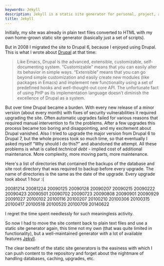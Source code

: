 ```yaml
---
keywords: Jekyll
description: Jekyll is a static site generator for personal, project, and organization sites.
title: Jekyll
---
```

Initially, my site was already in plain text files converted to HTML with
my own home-grown static site generator (basically just a set of scripts).

But in 2008 I migrated the site to Drupal 6, because I enjoyed using Drupal.
This is what I wrote about [Drupal](/en/prog/drupal) at that time:

> Like Emacs, Drupal is the advanced, extensible, customizable, self-documenting system.
> “Customizable” means that you can easily alter its behavior in simple ways.
> “Extensible” means that you can go beyond simple customization and easily
> create new modules (like packages in Emacs) and implement new functionality
> using a set of predefined hooks and well-thought-out core API.
> The unfortunate fact of using PHP as its implementation language
> doesn’t diminish the excellence of Drupal as a system.

But over time Drupal became a burden.  With every new release of a minor
version (about every month) with fixes of security vulnerabilities it
required upgrading the site.  Often automatic upgrades failed for various
reasons that required manual intervention to fix the problems.
After a few upgrades this process became too boring and disappointing,
and my excitement about Drupal vanished.  Also I tried to upgrade the major
version from Drupal 6 to Drupal 7, but the whole process took so much time,
so that eventually I asked myself “Why should I do this?” and abandoned the
attempt.  All these problems is what is called _technical debt_ - implied
cost of additional maintenance.  More complexity, more moving parts, more maintenance.

Here's a list of directories that contained the backups of the database and
site root directory that was required to backup before every upgrade.  The name
of directories is the same as the date of the upgrade.  Every upgrade took about
1 hour :(

20081214
20081224
20090125
20090128
20090207
20090215
20090222
20090423
20090501
20090702
20090723
20090808
20090901
20090929
20091027
20100102
20100116
20100207
20100210
20100306
20100315
20100417
20100518
20100520
20100709
20140622

I regret the time spent needlessly for such meaningless activity.

So now I had to move the site content back to plain text files
and use a static site generator again, this time not my own
(that was quite limited in functionality), but a well-maintained
generator with a lot of available features [Jekyll](https://jekyllrb.com/).

The clear benefit of the static site generators is the easiness with which
I can push content to the repository and forget about the nightmare of
handling databases, caching, upgrades, etc.
